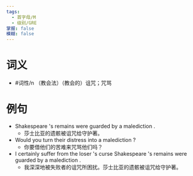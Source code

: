 ```yaml
---
tags:
  - 首字母/M
  - 级别/GRE
掌握: false
模糊: false
---
```

# 词义
- #词性/n  （教会法）（教会的）诅咒；咒骂
# 例句
- Shakespeare 's remains were guarded by a malediction .
	- 莎士比亚的遗骸被诅咒给守护著。
- Would you turn their distress into a malediction ?
	- 你要借他们的苦难来咒骂他们吗？
- I certainly suffer from the loser 's curse Shakespeare 's remains were guarded by a malediction .
	- 我深深地被失败者的诅咒所困扰。莎士比亚的遗骸被诅咒给守护著。
